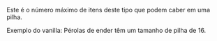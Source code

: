 Este é o número máximo de itens deste tipo que podem caber em uma pilha.

Exemplo do vanilla: Pérolas de ender têm um tamanho de pilha de 16.